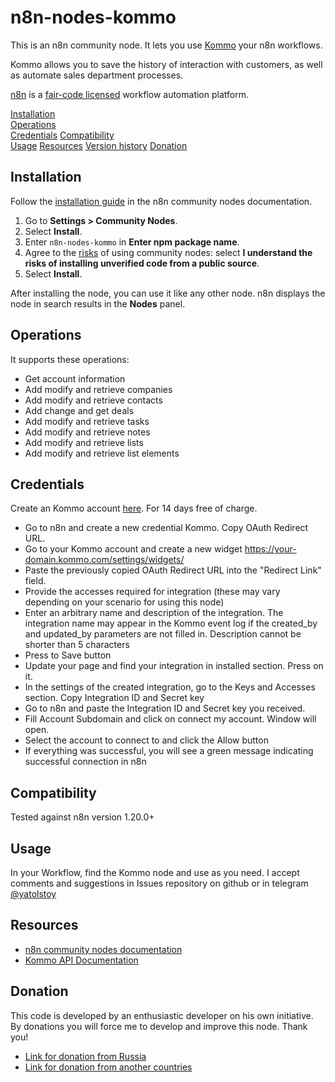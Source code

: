 # n8n-nodes-kommo

This is an n8n community node. It lets you use [Kommo](https://www.kommo.com/) your n8n workflows.

Kommo allows you to save the history of interaction with customers, as well as automate sales department processes.

[n8n](https://n8n.io/) is a [fair-code licensed](https://docs.n8n.io/reference/license/) workflow automation platform.

[Installation](#installation)  
[Operations](#operations)  
[Credentials](#credentials)
[Compatibility](#compatibility)  
[Usage](#usage)
[Resources](#resources)
[Version history](#version-history)
[Donation](#donation)

## Installation

Follow the [installation guide](https://docs.n8n.io/integrations/community-nodes/installation/) in the n8n community nodes documentation.

1. Go to **Settings > Community Nodes**.
2. Select **Install**.
3. Enter `n8n-nodes-kommo` in **Enter npm package name**.
4. Agree to the [risks](https://docs.n8n.io/integrations/community-nodes/risks/) of using community nodes: select **I understand the risks of installing unverified code from a public source**.
5. Select **Install**.

After installing the node, you can use it like any other node. n8n displays the node in search results in the **Nodes** panel.

## Operations

It supports these operations:

- Get account information
- Add modify and retrieve companies
- Add modify and retrieve contacts
- Add change and get deals
- Add modify and retrieve tasks
- Add modify and retrieve notes
- Add modify and retrieve lists
- Add modify and retrieve list elements

## Credentials

Create an Kommo account [here](https://www.kommo.com/). For 14 days free of charge.

- Go to n8n and create a new credential Kommo. Copy OAuth Redirect URL.
- Go to your Kommo account and create a new widget https://your-domain.kommo.com/settings/widgets/
- Paste the previously copied OAuth Redirect URL into the "Redirect Link" field.
- Provide the accesses required for integration (these may vary depending on your scenario for using this node)
- Enter an arbitrary name and description of the integration. The integration name may appear in the Kommo event log if the created_by and updated_by parameters are not filled in. Description cannot be shorter than 5 characters
- Press to Save button
- Update your page and find your integration in installed section. Press on it.
- In the settings of the created integration, go to the Keys and Accesses section. Copy Integration ID and Secret key
- Go to n8n and paste the Integration ID and Secret key you received.
- Fill Account Subdomain and click on connect my account. Window will open.
- Select the account to connect to and click the Allow button
- If everything was successful, you will see a green message indicating successful connection in n8n

## Compatibility

Tested against n8n version 1.20.0+

## Usage

In your Workflow, find the Kommo node and use as you need.
I accept comments and suggestions in Issues repository on github or in telegram [@yatolstoy](https://t.me/yatolstoy)

## Resources

- [n8n community nodes documentation](https://docs.n8n.io/integrations/community-nodes/)
- [Kommo API Documentation](https://www.kommo.com/developers)

## Donation

This code is developed by an enthusiastic developer on his own initiative. By donations you will force me to develop and improve this node. Thank you!

- [Link for donation from Russia](https://yoomoney.ru/to/410012112222938)
- [Link for donation from another countries](https://appstart.easystaff.io/easylancer/yatolstoy)

